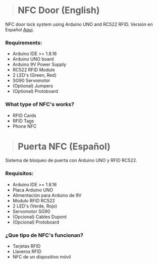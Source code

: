 ># NFC Door (English)
 NFC door lock system using Arduino UNO and RC522 RFID. Versión en Español [Aqui](https://github.com/BRUNOO1545/NFC-Door#puerta-nfc-espa%C3%B1ol).

### Requirements:

- Arduino IDE >= 1.8.16
- Arduino UNO board
- Arduino 9V Power Supply
- RC522 RFID Module
- 2 LED's (Green, Red)
- SG90 Servomotor
- (Optional) Jumpers
- (Optional) Protoboard

### What type of NFC's works?

- RFID Cards
- RFID Tags
- Phone NFC


># Puerta NFC (Español)
Sistema de bloqueo de puerta con Arduino UNO y RFID RC522.

### Requisitos:

- Arduino IDE >= 1.8.16
- Placa Arduino UNO
- Alimentación para Arduino de 9V
- Modulo RFID RC522
- 2 LED's (Verde, Rojo)
- Servomotor SG90
- (Opcional) Cables Dupont
- (Opcional) Protoboard

### ¿Que tipo de NFC's funcionan?

- Tarjetas RFID
- Llaveros RFID
- NFC de un dispositivo móvil
